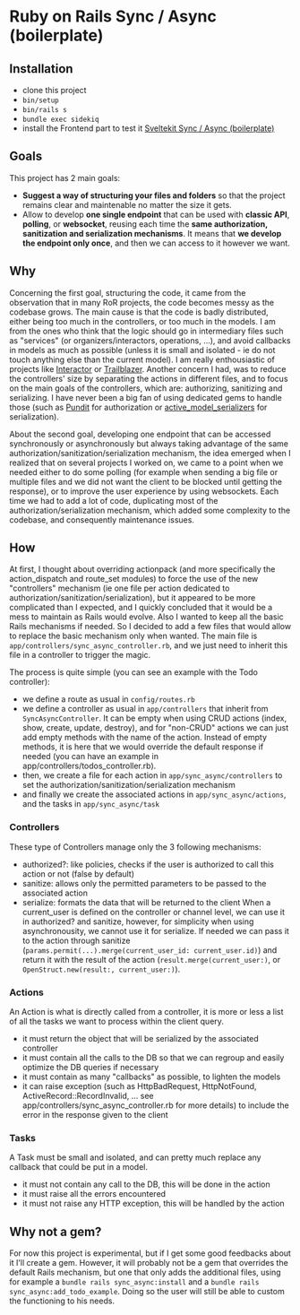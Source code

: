 # Ruby on Rails Sync / Async (boilerplate)

## Installation

* clone this project
* `bin/setup`
* `bin/rails s`
* `bundle exec sidekiq`
* install the Frontend part to test it [Sveltekit Sync / Async (boilerplate)](https://github.com/jyclem/sveltekit-sync-async-boilerplate)

## Goals

This project has 2 main goals:

* **Suggest a way of structuring your files and folders** so that the project remains clear and maintenable no matter the size it gets.
* Allow to develop **one single endpoint** that can be used with **classic API**, **polling**, or **websocket**, reusing each time the **same authorization, sanitization and serialization mechanisms**. It means that **we develop the endpoint only once**, and then we can access to it however we want.

## Why

Concerning the first goal, structuring the code, it came from the observation that in many RoR projects, the code becomes messy as the codebase grows. The main cause is that the code is badly distributed, either being too much in the controllers, or too much in the models. I am from the ones who think that the logic should go in intermediary files such as "services" (or organizers/interactors, operations, ...), and avoid callbacks in models as much as possible (unless it is small and isolated - ie do not touch anything else than the current model). I am really enthousiastic of projects like [Interactor](https://github.com/collectiveidea/interactor) or [Trailblazer](https://github.com/trailblazer/trailblazer).
Another concern I had, was to reduce the controllers' size by separating the actions in different files, and to focus on the main goals of the controllers, which are: authorizing, sanitizing and serializing. I have never been a big fan of using dedicated gems to handle those (such as [Pundit](https://github.com/varvet/pundit) for authorization or [active_model_serializers](https://github.com/rails-api/active_model_serializers) for serialization).

About the second goal, developing one endpoint that can be accessed synchronously or asynchronously but always taking advantage of the same authorization/sanitization/serialization mechanism, the idea emerged when I realized that on several projects I worked on, we came to a point when we needed either to do some polling (for example when sending a big file or multiple files and we did not want the client to be blocked until getting the response), or to improve the user experience by using websockets. Each time we had to add a lot of code, duplicating most of the authorization/serialization mechanism, which added some complexity to the codebase, and consequently maintenance issues.

## How

At first, I thought about overriding actionpack (and more specifically the action_dispatch and route_set modules) to force the use of the new "controllers" mechanism (ie one file per action dedicated to authorization/sanitization/serialization), but it appeared to be more complicated than I expected, and I quickly concluded that it would be a mess to maintain as Rails would evolve. Also I wanted to keep all the basic Rails mechanisms if needed.
So I decided to add a few files that would allow to replace the basic mechanism only when wanted. The main file is `app/controllers/sync_async_controller.rb`, and we just need to inherit this file in a controller to trigger the magic.

The process is quite simple (you can see an example with the Todo controller):
* we define a route as usual in `config/routes.rb`
* we define a controller as usual in `app/controllers` that inherit from `SyncAsyncController`. It can be empty when using CRUD actions (index, show, create, update, destroy), and for "non-CRUD" actions we can just add empty methods with the name of the action. Instead of empty methods, it is here that we would override the default response if needed (you can have an example in app/controllers/todos_controller.rb).
* then, we create a file for each action in `app/sync_async/controllers` to set the authorization/sanitization/serialization mechanism
* and finally we create the associated actions in `app/sync_async/actions`, and the tasks in `app/sync_async/task`

### Controllers

These type of Controllers manage only the 3 following mechanisms:
* authorized?: like policies, checks if the user is authorized to call this action or not (false by default)
* sanitize: allows only the permitted parameters to be passed to the associated action
* serialize: formats the data that will be returned to the client
When a current_user is defined on the controller or channel level, we can use it in authorized? and sanitize, however, for simplicity when using asynchronousity, we cannot use it for serialize. If needed we can pass it to the action through sanitize (`params.permit(...).merge(current_user_id: current_user.id)`) and return it with the result of the action (`result.merge(current_user:)`, or `OpenStruct.new(result:, current_user:)`).

### Actions

An Action is what is directly called from a controller, it is more or less a list of all the tasks we want to process within the client query.
* it must return the object that will be serialized by the associated controller
* it must contain all the calls to the DB so that we can regroup and easily optimize the DB queries if necessary
* it must contain as many "callbacks" as possible, to lighten the models
* it can raise exception (such as HttpBadRequest, HttpNotFound, ActiveRecord::RecordInvalid, ... see app/controllers/sync_async_controller.rb for more details) to include the error in the response given to the client

### Tasks

A Task must be small and isolated, and can pretty much replace any callback that could be put in a model.
* it must not contain any call to the DB, this will be done in the action
* it must raise all the errors encountered
* it must not raise any HTTP exception, this will be handled by the action

## Why not a gem?

For now this project is experimental, but if I get some good feedbacks about it I'll create a gem. 
However, it will probably not be a gem that overrides the default Rails mechanism, but one that only adds the additional files, using for example a `bundle rails sync_async:install` and a `bundle rails sync_async:add_todo_example`. Doing so the user will still be able to custom the functioning to his needs.
